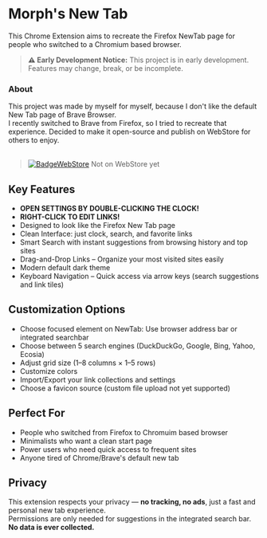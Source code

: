# Morph's New Tab
This Chrome Extension aims to recreate the Firefox NewTab page for people who switched to a Chromium based browser.

> **⚠️ Early Development Notice:** This project is in early development. Features may change, break, or be incomplete.

### About
This project was made by myself for myself, because I don't like the default New Tab page of Brave Browser.  
I recently switched to Brave from Firefox, so I tried to recreate that experience. Decided to make it open-source and publish on WebStore for others to enjoy.  
<br>
>[![BadgeWebStore]][WebStore] Not on WebStore yet

## Key Features

- **OPEN SETTINGS BY DOUBLE-CLICKING THE CLOCK!**
- **RIGHT-CLICK TO EDIT LINKS!**
- Designed to look like the Firefox New Tab page
- Clean Interface: just clock, search, and favorite links
- Smart Search with instant suggestions from browsing history and top sites
- Drag-and-Drop Links – Organize your most visited sites easily
- Modern default dark theme
- Keyboard Navigation – Quick access via arrow keys (search suggestions and link tiles)

## Customization Options

- Choose focused element on NewTab: Use browser address bar or integrated searchbar
- Choose between 5 search engines (DuckDuckGo, Google, Bing, Yahoo, Ecosia)
- Adjust grid size (1–8 columns × 1–5 rows)
- Customize colors
- Import/Export your link collections and settings
- Choose a favicon source (custom file upload not yet supported)

## Perfect For

- People who switched from Firefox to Chromuim based browser
- Minimalists who want a clean start page
- Power users who need quick access to frequent sites
- Anyone tired of Chrome/Brave's default new tab

## Privacy

This extension respects your privacy — **no tracking, no ads**, just a fast and personal new tab experience.  
Permissions are only needed for suggestions in the integrated search bar.  
**No data is ever collected.**

[BadgeWebStore]: https://img.shields.io/badge/Get%20on-Chrome%20WebStore-239F42
[WebStore]: https://chromewebstore.google.com/
